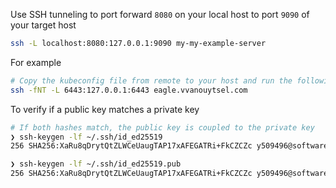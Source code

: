 

Use SSH tunneling to port forward `8080` on your local host to port `9090` of your target host

```bash
ssh -L localhost:8080:127.0.0.1:9090 my-my-example-server
```

For example

```bash
# Copy the kubeconfig file from remote to your host and run the following
ssh -fNT -L 6443:127.0.0.1:6443 eagle.vvanouytsel.com
```

To verify if a public key matches a private key

```bash
# If both hashes match, the public key is coupled to the private key
❯ ssh-keygen -lf ~/.ssh/id_ed25519
256 SHA256:XaRu8qDrytQtZLWCeUaugTAP17xAFEGATRi+FkCZCZc y509496@softwareag.com (ED25519)

❯ ssh-keygen -lf ~/.ssh/id_ed25519.pub
256 SHA256:XaRu8qDrytQtZLWCeUaugTAP17xAFEGATRi+FkCZCZc y509496@softwareag.com (ED25519)
```
